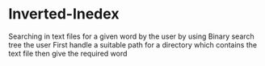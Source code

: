 # Inverted-Inedex
Searching in text files for a given word by the user by using Binary search tree
the user First handle a suitable path for a directory which contains the text file then give the required word
